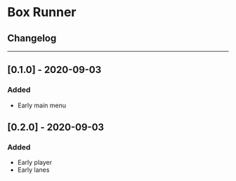 # Box Runner

## Changelog

---

## [0.1.0] - 2020-09-03
### Added
- Early main menu

## [0.2.0] - 2020-09-03
### Added
- Early player
- Early lanes